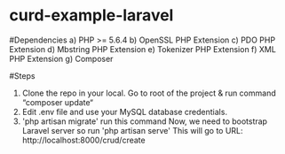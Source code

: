 # curd-example-laravel


#Dependencies
a) PHP >= 5.6.4
b) OpenSSL PHP Extension
c) PDO PHP Extension
d) Mbstring PHP Extension
e) Tokenizer PHP Extension
f) XML PHP Extension
g) Composer


#Steps
1. Clone the repo in your local. Go to root of the project & run command “composer update“
2. Edit .env file and use your MySQL database credentials.
3. 'php artisan migrate' run this command
Now, we need to bootstrap Laravel server so run 'php artisan serve'
This will go to URL: http://localhost:8000/crud/create
